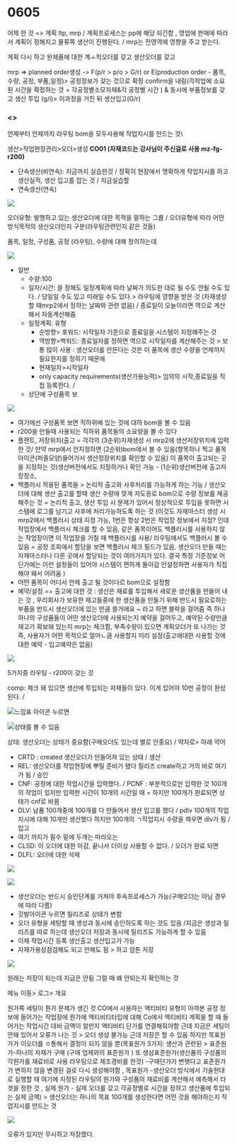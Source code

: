 # 0605

어제 한 것  =&gt; 계획 ltp, mrp / 계획프로세스는 pp에 해당 되긴함 , 영업에 판매에 따라서 계획이 정해지고 물류쪽 생산이 진행된다. / mrp는 전영역에 영향을 주고 받는다. 

계획 다시 하고 완제품에 대한 계ㅗ힉오더를 갖고 생산오더를 갖고 

mrp =&gt; planned order생성 -&gt; F\(p/r &gt; p/o &gt; G/r\) or  E\(production order  - 품목, 수량, 공정, 부품,일정\)&gt; 공정정보가 갖는 것으로 확정 confirm을 내림\(각작업에 소요된 시간을 확정하는 것  = 각공정별소모자재&각 공정별 시간 \) & 동시에 부품정보를 갖고 생산 투입 \(g/i\)&gt; 이과정을 거친 뒤 생산입고\(G/r\)



### &lt;&gt;

언제부터 언제까지 라우팅  bom을 모두사용해 작업지시를 만드는 것\

생산&gt;작업현장관리&gt;오더&gt;생성 **CO01 \(자재코드는 강사님이 주신걸로 사용 mz-fg-r200\)**

* 단속생산\(비연속\): 지금까지 실습한것 / 정확히 현장에서 명확하게 작업지시를 하고 생산실적, 생산 입고를 잡는 것 / 지금실습할 
* 연속생산\(연속\)

![](../../../.gitbook/assets/image%20%2894%29.png)

오더유형: 발행하고 있는 생산오더에 대한 목적을 말하는 그룹 / 오더유형에 따라 어떤 방식목적의 생산오더인지 구분\(라우팅관련인지 같은 것들\)

품목, 일정, 구성품, 공정 \(라우팅\), 수량에 대해 정의하는데

![](../../../.gitbook/assets/image%20%28112%29.png)

* 일반
  * 수량:100
  * 일자/시간: 을 정해도 일정계획에 따라 날짜가 의도한 대로 될 수도 안될 수도 있다. / 당일일 수도 있고 미래일 수도 있다.&gt; 라우팅에 영향을 받은 것 \(자재생성할 때mrp2에서 정하는 날짜와 관련 없음\) / 종료일이 오늘이라면 역으로 계산해서 자동계산해줌 
  * 일정계획: 유형
    * 순방향&gt; 포워드: 시작일자 기준으로 종료일을 시스템이 지정해주는 것
    * 역방향&gt;백워드: 종료일자를 정하면 역으로 시작일자를 계산해주는 것 &gt; 보통 많이 사용 : 생산오더를 만든다는 것은 이 품목에 생산 수량을 언제까지 필요한지를 정하기 때문에 
    * 현재일자&gt;시작일자
    * only capacity requirements\(생산가용능력\)&gt; 임의의 시작,종료일을 직접 등록한다. / 
  * 상단에 구성품목 보

![](../../../.gitbook/assets/image%20%28100%29.png)

* 여기에선 구성품목 보면 직하위에 있는 것에 대하 bom을  볼 수 있음
* r200을 만들때 사용되는 직하위 품목들의 소요량을 볼 수 있다
* 플랜트, 저장위치\(출고 = 각각의 \(3순위\)자재생성 시 mrp2에 생산저장위치에 입력한 것/ 만약 mrp에서 안지정하면 \(2순위\)bom에서 볼 수 있음\(항목하나 찍고 품목아이콘\(퍼즐모양\)들어가서 생산정장위치를 확인할 수 있음\) 이 품목이 출고되는 곳을 지정하는 것\)생산버전에서도 지정하거나 확인 가능 - \(1순위\)생산버전에 출고저장장소, 
* 백플러시 적용된 품목들 &gt; 논리적 출고와 사후처리를 가능하게 하는 기능 / 생산오더에 대해 생산 출고를 할때 생산 수량에 맞게 자도응로 bom으로 수량 정보를 제공해주는 것 = 논리적 출고, 생산 투입 시 문제가 있어서 정상적으로 투입을 못하면 시스템에 로그를 남기고 사후에 처리가능하도록 하는 것 \(이것도 자재마스터 생성 시 mrp2에서 백플러시 상태 지정 가능, 1번은 항상 2번은 작업장 정보에서 지정? 인데 작업장에서 백플러시 체크를 할 수 있음, 같은 품목이어도 백플러시를 사용하지 않는 작업장이면 이 작업장을 거칠 때 백플러시를 사용/ 라우팅에서도 백플러시 볼 수 있음 = 공정 조회에서  할당을 보면 백플러시 체크 필드가 있음, 생산오더 만들 때는 자재마스터나 다른 곳에서 할당되는 것이 여러가지가 있다. 결국 특정 기준정보 어딘가에는 이런 설정들이 있어야 시스템이 편하게 돌아감 안설정하면 사용자가 직접해야 돼서 어려움 \)
* 어떤 품목이 어디서 언제 출고 될 것이다르 bom으로 설정함
* 예약/설정 == 출고에 대한 것 : 생산은 재료를 투입해서 새로운 생산품을 만들어 내는 것 , 우리회사가 보유한 재고들중에 한 생산품을 만들기 위해 반드시 필요로하는 부품을 반드시 생산오더에 있는 만큼 쓸거에요 ~ 라고 하면 블락을 걸어줌 즉 하나하나의 구성품들이 어떤 생산오더에 사용되는지 예약을 걸어두고, 예약된 수량만큼 재고가 확보돼 있는지 mrp는 체크함, 부족수량이 있으면 계획오더가 또 나가는 것 즉, 사용자가 어떤 목적으로 얼마ㄴ큼 사용할지 미리 설정\(출고에대한 사용할 것에 대한 예약 - 입고예약은 없음\)

![](../../../.gitbook/assets/image%20%28107%29.png)

5가지중 라우팅  - r200이 갖는 것 

comp: 체크 돼 있으면 생산에 투입되는 자재들이 있다. 이게 있어야 10번 공정이 완성된다. / 

![&#xB290;&#xB08C;&#xD45C; &#xC544;&#xC774;&#xCF58; &#xB204;&#xB974;&#xBA74; ](../../../.gitbook/assets/image%20%2899%29.png)

![&#xC0C1;&#xD0DC;&#xB97C; &#xBCFC; &#xC218; &#xC788;&#xC74C;](../../../.gitbook/assets/image%20%28111%29.png)

상태: 생산오더는 상태가 중요함\(구매오더도 있는데 별로 안중요\) / 약자로&gt;  아래 약어

* CRTD : created 생산오더가 만들어져 있는 상태 / 생산
* REL: 생산오더를 작업현장에 뿌릴 준비가 됐다 릴리즈 create하고 거의 바로 여기가 됨 / 승인
* CNF: 공정에 대한 작업시간을 입력했다. / PCNF : 부분적으로만 입력한 것 100개의 작업이 있지만 입력한 시간이 10개의 시간일 때 = 하지만 100개가 완료되면 상태가 cnf로 바뀜
* DLV: 납품 100개중에 100개를 다 만들어서 생산 입고를 했다 / pdlv 100개의 작업지시에 대해 10개만 생산했다 하지만 100개의 ㄱ작업지시 수량을 채우면 dlv가 됨 / 입고
* 여기 까지가 필수 밑에 두개는 따라오는 
* CLSD: 이 오더에 대한 마감, 끝나서 더이상 사용할 수 없다. / 오더가 완료 되면 
* DLFL: 오더에 대한 삭제 

![](../../../.gitbook/assets/image%20%28104%29.png)

![](../../../.gitbook/assets/image%20%2895%29.png)

* 생산오더는 반드시 승인단계를 거쳐야 후속프로세스가 가능\(구매오더는 아님 경우에 따라 다름\)
* 깃발아이콘 누르면 릴리즈로 상태가 변함
* 오더 유형을 세팅할 때 생성과 동시에 승인하도록 하는 것도 있음 /지금은 생성과 릴리즈를 따로 하는데 생산오더 저장과 동시에 릴리즈도 가능하게 할 수 있음
* 이제 작업시간 등록 생산출고 생산입고가 가능
* 자재가용성점검해도 되고 안해도 됨  &gt; 하고 암튼 저장 

![](../../../.gitbook/assets/image%20%28109%29.png)

원래는 저장이 되는데 지금은 안됨 그럴 때 왜 안되는지 확인하는 것 

메뉴 이동&gt; 로그&gt; 개요

원가쪽 세팅이 뭔가 문제가 생긴 것 CO에서 사용하는 액티비티 유형이 아까본 공정 정보에 들어가는 작업장에 원가에 엑티비티타입에 대해 Co에서 엑티비티 계획을 할 때 들어가는 작업시간 대비 금액이 얼만지 액티비티 단가를 연결해줘야함 근데 지금은 세팅이 안돼 있어서 오류가 나는 것 &gt; 오더 생성 불가능 근데 저장은 할 수 있음 하지만 목표원가가 이오더를 ㅇ통해서 결정이 되지 않을 뿐\(목표원가 3가지: 생산과 관련된 &gt; 표준원가-하나의 자재가 구매 \(구매 업체와의 표준원가 \) 또 생삼표준원가\(생산품의 구성품의 각원가를 재료비로 사용 라우팅으로 제조경비를 한것\) -구매단가가 변햇다고 표준원가가 변하지 않음 변경된 걸로 다시 생성해야함 , 목표원가 -생산오더 방식에서 기술한대로 실행할 때 여기에 지정된 라우팅의 원가와 구성품의 재료비를 계산해서 예측해서 타겟을 정한 것  , 실제 원가 - 실제 오더를 갖고 각공정별로 시간을 정하고 생산품에 투입되는 실제 금액\) &gt; 생산오더는 하나의 목표 100개를 생성한다면 어떤 것을 해야하는지 작업지시를 만드는 것

![](../../../.gitbook/assets/image%20%28106%29.png)

오류가 있지만 무시하고 저장했다.





